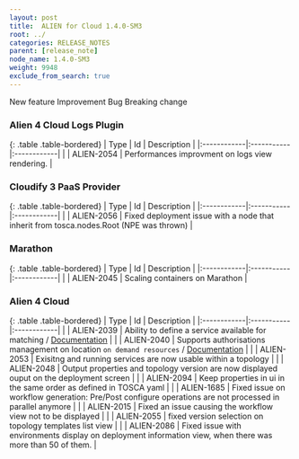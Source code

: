 ```yaml
---
layout: post
title:  ALIEN for Cloud 1.4.0-SM3
root: ../
categories: RELEASE_NOTES
parent: [release_note]
node_name: 1.4.0-SM3
weight: 9948
exclude_from_search: true
---
```





<i class="fa fa-plus text-success"></i> New feature <i class="fa fa-level-up text-primary"></i> Improvement  <i class="fa fa-bug text-danger"></i> Bug <i class="fa fa-exclamation-triangle text-warning"></i> Breaking change


### Alien 4 Cloud Logs Plugin



  {: .table .table-bordered}
  | Type        | Id         | Description |
  |:------------|:-----------|:------------|
      |  <i class="fa fa-level-up text-primary"></i> | ALIEN-2054 | Performances improvment on logs view rendering.  |
    


### Cloudify 3 PaaS Provider



  {: .table .table-bordered}
  | Type        | Id         | Description |
  |:------------|:-----------|:------------|
        |  <i class="fa fa-bug text-danger"></i> | ALIEN-2056 | Fixed deployment issue with a node that inherit from tosca.nodes.Root (NPE was thrown)  |
  


### Marathon



  {: .table .table-bordered}
  | Type        | Id         | Description |
  |:------------|:-----------|:------------|
    |  <i class="fa fa-plus text-success"></i> | ALIEN-2045 | Scaling containers on Marathon  |
      


### Alien 4 Cloud



  {: .table .table-bordered}
  | Type        | Id         | Description |
  |:------------|:-----------|:------------|
    |  <i class="fa fa-plus text-success"></i> | ALIEN-2039 | Ability to define a service available for matching / [Documentation](#/documentation/1.4.0/user_guide/services_management.html)  |
    |  <i class="fa fa-plus text-success"></i> | ALIEN-2040 | Supports authorisations management on location `on demand resources` / [Documentation](#/documentation/1.4.0/user_guide/location_autorization.html)  |
    |  <i class="fa fa-plus text-success"></i> | ALIEN-2053 | Exisitng and running services are now usable within a topology  |
      |  <i class="fa fa-level-up text-primary"></i> | ALIEN-2048 | Output properties and topology version are now displayed ouput on the deployment screen  |
    |  <i class="fa fa-level-up text-primary"></i> | ALIEN-2094 | Keep properties in ui in the same order as defined in TOSCA yaml  |
      |  <i class="fa fa-bug text-danger"></i> | ALIEN-1685 | Fixed issue on workflow generation: Pre/Post configure operations are not processed in parallel anymore  |
    |  <i class="fa fa-bug text-danger"></i> | ALIEN-2015 | Fixed an issue causing the workflow view not to be displayed  |
    |  <i class="fa fa-bug text-danger"></i> | ALIEN-2055 |  fixed version selection on topology templates list view  |
    |  <i class="fa fa-bug text-danger"></i> | ALIEN-2086 | Fixed issue with environments display on deployment information view, when there was more than 50 of them.  |
  

